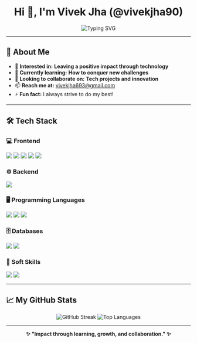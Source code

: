 <h1 align="center">Hi 👋, I'm Vivek Jha (@vivekjha90)</h1>
<p align="center">
  <img src="https://readme-typing-svg.demolab.com?font=Fira+Code&pause=1000&center=true&vCenter=true&width=435&lines=Impact+Maker;Tech+Collaborator;Lifelong+Learner" alt="Typing SVG" />
</p>

---

## 👤 About Me

- 👀 **Interested in:** <b>Leaving a positive impact through technology</b>
- 🌱 **Currently learning:** <b>How to conquer new challenges</b>
- 🤝 **Looking to collaborate on:** <b>Tech projects and innovation</b>
- 📫 **Reach me at:** [vivekjha693@gmail.com](mailto:vivekjha693@gmail.com)
- ⚡ **Fun fact:** I always strive to do my best!

---

## 🛠️ Tech Stack

### 💻 Frontend
<p>
  <img src="https://img.shields.io/badge/HTML5-E34F26?style=flat-square&logo=html5&logoColor=white" />
  <img src="https://img.shields.io/badge/CSS3-1572B6?style=flat-square&logo=css3&logoColor=white" />
  <img src="https://img.shields.io/badge/JavaScript-F7DF1E?style=flat-square&logo=javascript&logoColor=black" />
  <img src="https://img.shields.io/badge/Bootstrap-7952B3?style=flat-square&logo=bootstrap&logoColor=white" />
  <img src="https://img.shields.io/badge/React-61DAFB?style=flat-square&logo=react&logoColor=black" />
</p>

### ⚙️ Backend
<p>
  <img src="https://img.shields.io/badge/Node.js-339933?style=flat-square&logo=nodedotjs&logoColor=white" />
</p>

### 🖥️ Programming Languages
<p>
  <img src="https://img.shields.io/badge/C++-00599C?style=flat-square&logo=cplusplus&logoColor=white" />
  <img src="https://img.shields.io/badge/Java-007396?style=flat-square&logo=java&logoColor=white" />
  <img src="https://img.shields.io/badge/JavaScript-F7DF1E?style=flat-square&logo=javascript&logoColor=black" />
</p>

### 🗄️ Databases
<p>
  <img src="https://img.shields.io/badge/MongoDB-47A248?style=flat-square&logo=mongodb&logoColor=white" />
  <img src="https://img.shields.io/badge/SQL-003B57?style=flat-square&logo=postgresql&logoColor=white" />
</p>

### 🧠 Soft Skills
<p>
  <img src="https://img.shields.io/badge/Communication-FFD700?style=flat-square" />
  <img src="https://img.shields.io/badge/Problem%20Solving-98FB98?style=flat-square" />
</p>

---

## 📈 My GitHub Stats

<p align="center">
  
  <img src="https://github-readme-streak-stats.herokuapp.com/?user=vivekjha90&theme=radical" alt="GitHub Streak" />
  <img src="https://github-readme-stats.vercel.app/api/top-langs/?username=vivekjha90&theme=radical" alt="Top Languages" />
</p>

---

<p align="center"><b>✨ "Impact through learning, growth, and collaboration." ✨</b></p>
